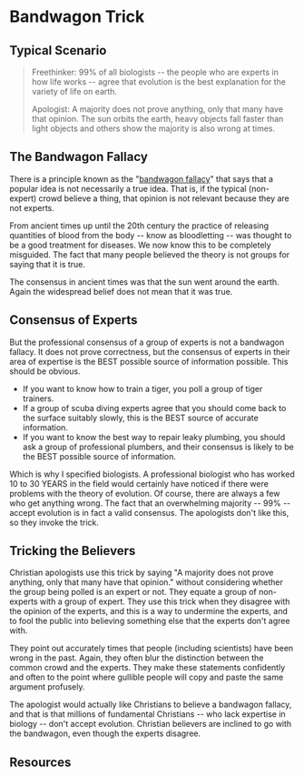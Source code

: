 # Bandwagon Trick

## Typical Scenario

> Freethinker: 99% of all biologists -- the people who are experts in how life works -- agree that evolution is the best explanation for the variety of life on earth.
>
> Apologist: A majority does not prove anything, only that many have that opinion. The sun orbits the earth, heavy objects fall faster than light objects and others show the majority is also wrong at times.

## The Bandwagon Fallacy

There is a principle known as the "[bandwagon fallacy](https://www.logical-fallacy.com/articles/bandwagon-appeal-to-popular-belief/)" that says that a popular idea is not necessarily a true idea.  That is, if the typical (non-expert) crowd believe a thing, that opinion is not relevant because they are not experts.

From ancient times up until the 20th century the practice of releasing quantities of blood from the body -- know as bloodletting -- was thought to be a good treatment for diseases.  We now know this to be completely misguided.  The fact that many people believed the theory is not groups for saying that it is true.

The consensus in ancient times was that the sun went around the earth.  Again the widespread belief does not mean that it was true.

## Consensus of Experts

But the professional consensus of a group of experts is not a bandwagon fallacy.  It does not prove correctness, but the consensus of experts in their area of expertise is the BEST possible source of information possible.  This should be obvious. 

* If you want to know how to train a tiger, you poll a group of tiger trainers.  
* If a group of scuba diving experts agree that you should come back to the surface suitably slowly, this is the BEST source of accurate information. 
* If you want to know the best way to repair leaky plumbing, you should ask a group of professional plumbers, and their consensus is likely to be the BEST possible source of information.

Which is why I specified biologists.  A professional biologist who has worked 10 to 30 YEARS in the field would certainly have noticed if there were problems with the theory of evolution.  Of course, there are always a few who get anything wrong.  The fact that an overwhelming majority -- 99% -- accept evolution is in fact a valid consensus.  The apologists don't like this, so they invoke the trick.

## Tricking the Believers

Christian apologists use this trick by saying "A majority does not prove anything, only that many have that opinion." without considering whether the group being polled is an expert or not.  They equate a group of non-experts with a group of expert.  They use this trick when they disagree with the opinion of the experts, and this is a way to undermine the experts, and to fool the public into believing something else that the experts don't agree with.

They point out accurately times that people (including scientists) have been wrong in the past.  Again, they often blur the distinction between the common crowd and the experts.  They make these statements confidently and often to the point where gullible people will copy and paste the same argument profusely.

The apologist would actually like Christians to believe a bandwagon fallacy, and that is that millions of fundamental Christians -- who lack expertise in biology -- don't accept evolution.  Christian believers are inclined to go with the bandwagon, even though the experts disagree.

## Resources

